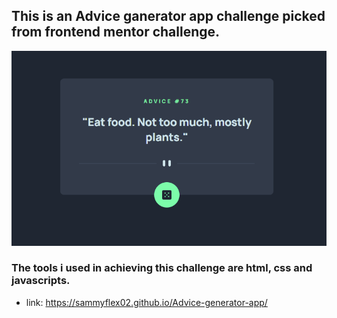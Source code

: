 ## This is an Advice ganerator app challenge picked from frontend mentor challenge.
![preview](./advice%20pic.jpeg)
### The tools i used in achieving this challenge are html, css and javascripts.
- link:  https://sammyflex02.github.io/Advice-generator-app/